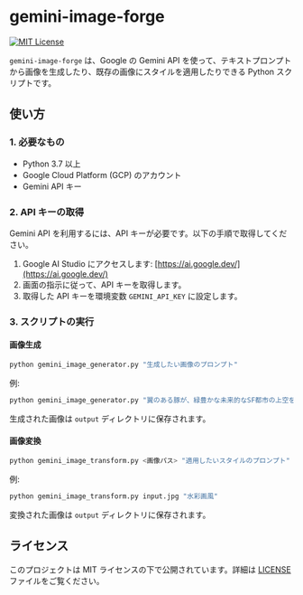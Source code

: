 # gemini-image-forge

[![MIT License](https://img.shields.io/badge/License-MIT-green.svg)](https://choosealicense.com/licenses/mit/)

`gemini-image-forge` は、Google の Gemini API を使って、テキストプロンプトから画像を生成したり、既存の画像にスタイルを適用したりできる Python スクリプトです。

## 使い方

### 1. 必要なもの

*   Python 3.7 以上
*   Google Cloud Platform (GCP) のアカウント
*   Gemini API キー

### 2. API キーの取得

Gemini API を利用するには、API キーが必要です。以下の手順で取得してください。

1.  Google AI Studio にアクセスします: [https://ai.google.dev/](https://ai.google.dev/)
2.  画面の指示に従って、API キーを取得します。
3.  取得した API キーを環境変数 `GEMINI_API_KEY` に設定します。

### 3. スクリプトの実行

#### 画像生成

```bash
python gemini_image_generator.py "生成したい画像のプロンプト"
```

例:

```bash
python gemini_image_generator.py "翼のある豚が、緑豊かな未来的なSF都市の上空を飛んでいる3Dレンダリング画像"
```

生成された画像は `output` ディレクトリに保存されます。

#### 画像変換

```bash
python gemini_image_transform.py <画像パス> "適用したいスタイルのプロンプト"
```

例:

```bash
python gemini_image_transform.py input.jpg "水彩画風"
```

変換された画像は `output` ディレクトリに保存されます。

## ライセンス

このプロジェクトは MIT ライセンスの下で公開されています。詳細は [LICENSE](LICENSE) ファイルをご覧ください。
